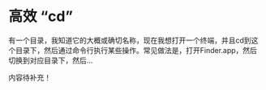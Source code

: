 # 高效 “cd”

有一个目录，我知道它的大概或确切名称，现在我想打开一个终端，并且cd到这个目录下，然后通过命令行执行某些操作。常见做法是，打开Finder.app，然后切换到对应目录下，然后...

内容待补充！